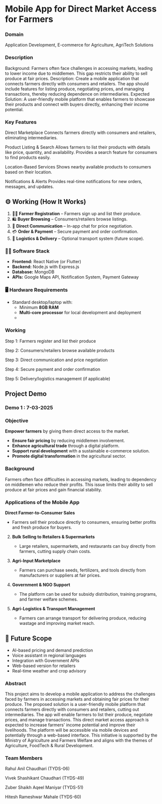 # Mobile App for Direct Market Access for Farmers



### Domain
 Application Development, E-commerce for Agriculture, AgriTech Solutions



### Description
Background: Farmers often face challenges in accessing markets, leading to lower income due to middlemen. This gap restricts their ability to sell produce at fair prices. Description: Create a mobile application that connects farmers directly with consumers and retailers. The app should include features for listing produce, negotiating prices, and managing transactions, thereby reducing dependence on intermediaries. Expected Solution: A user-friendly mobile platform that enables farmers to showcase their products and connect with buyers directly, enhancing their income potential.




### Key Features
Direct Marketplace
Connects farmers directly with consumers and retailers, eliminating intermediaries.


Product Listing & Search
Allows farmers to list their products with details like price, quantity, and availability.
Provides a search feature for consumers to find products easily.


Location-Based Services
Shows nearby available products to consumers based on their location.


Notifications & Alerts
Provides real-time notifications for new orders, messages, and updates.

## ⚙️ Working (How It Works)
1. 👨‍🌾 **Farmer Registration** – Farmers sign up and list their produce.
2. 🛍️ **Buyer Browsing** – Consumers/retailers browse listings.
3. 💬 **Direct Communication** – In-app chat for price negotiation.
4. 💳 **Order & Payment** – Secure payment and order confirmation.
5. 🚚 **Logistics & Delivery** – Optional transport system (future scope).






### 🧑‍💻 Software Stack
- **Frontend:** React Native (or Flutter)
- **Backend:** Node.js with Express.js
- **Database:** MongoDB
- **APIs:** Google Maps API, Notification System, Payment Gateway

### 🖥️ Hardware Requirements
- Standard desktop/laptop with:
  - Minimum **8GB RAM**
  - **Multi-core processor** for local development and deployment
  - 

### Working
 Step 1: Farmers register and list their produce
 
 Step 2: Consumers/retailers browse available products
 
 Step 3: Direct communication and price negotiation
 
 Step 4: Secure payment and order confirmation
 
 Step 5: Delivery/logistics management (if applicable)



    



## Project Demo
### Demo 1 : **7-03-2025**

### Objective
**Empower farmers** by giving them direct access to the market.  
- **Ensure fair pricing** by reducing middlemen involvement.  
- **Enhance agricultural trade** through a digital platform.  
- **Support rural development** with a sustainable e-commerce solution.  
- **Promote digital transformation** in the agricultural sector.

### Background
Farmers often face difficulties in accessing markets, leading to dependency on middlemen who reduce their profits. 
This issue limits their ability to sell produce at fair prices and gain financial stability.

### Applications of the Mobile App
**Direct Farmer-to-Consumer Sales**  
   - Farmers sell their produce directly to consumers, ensuring better profits and fresh produce for buyers.  

2. **Bulk Selling to Retailers & Supermarkets**  
   - Large retailers, supermarkets, and restaurants can buy directly from farmers, cutting supply chain costs.  

3. **Agri-Input Marketplace**  
   - Farmers can purchase seeds, fertilizers, and tools directly from manufacturers or suppliers at fair prices.  

4. **Government & NGO Support**  
   - The platform can be used for subsidy distribution, training programs, and farmer welfare schemes.  

5. **Agri-Logistics & Transport Management**  
   - Farmers can arrange transport for delivering produce, reducing wastage and improving market reach.
  


## 🔮 Future Scope
- AI-based pricing and demand prediction
- Voice assistant in regional languages
- Integration with Government APIs
- Web-based version for retailers
- Real-time weather and crop advisory
  


### Abstract
This project aims to develop a mobile application to address the challenges faced by farmers in accessing 
markets and obtaining fair prices for their produce. The proposed solution is a user-friendly mobile platform 
that connects farmers directly with consumers and retailers, cutting out intermediaries. The app will enable 
farmers to list their produce, negotiate prices, and manage transactions. This direct market access approach is 
expected to increase farmers' income potential and improve their livelihoods. The platform will be accessible 
via mobile devices and potentially through a web-based interface. This initiative is supported by the Ministry 
of Agriculture and Farmers Welfare and aligns with the themes of Agriculture, FoodTech & Rural Development. 


### Team Members

Rahul Anil Chaudhari (TYDS-06)

Vivek Shashikant Chaudhari (TYDS-49)

Zuber Shaikh Aqeel Maniyar (TYDS-51)

Hitesh Rameshwar Mahale (TYDS-60)
 

